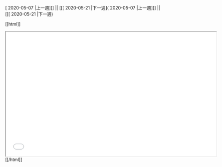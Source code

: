[ 2020-05-07 |上一週]]] || [[[ 2020-05-21 |下一週]( 2020-05-07 |上一週]]] || [[[ 2020-05-21 |下一週)



[[html]]
<iframe src='<http://pad.hackingthursday.org>  ?showControls=true&showChat=true&showLineNumbers=true&useMonospaceFont=false' width=675 height=400></iframe>
[[/html]]